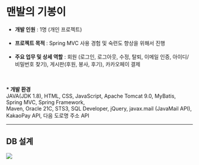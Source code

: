 <br>
<h1>맨발의 기봉이</h1>

<ul>
<li><b>개발 인원</b> : 1명 (개인 프로젝트)</li></br>
<li><b>프로젝트 목적</b> : Spring MVC 사용 경험 및 숙련도 향상을 위해서 진행</li></br>
<li><b>주요 업무 및 상세 역할</b> : 회원 (로그인, 로그아웃, 수정, 탈퇴, 이메일 인증, 아이디/비밀번호 찾기), 게시판(후원, 봉사, 후기), 카카오페이 결제</li></br></br>
</ul>
<b>* 개발 환경</b></br>
JAVA(JDK 1.8), HTML, CSS, JavaScript, Apache Tomcat 9.0, MyBatis, Spring MVC, Spring Framework,<br>
Maven, Oracle 21C, STS3, SQL Developer,  jQuery, javax.mail (JavaMail API), KakaoPay API, 다음 도로명 주소 API

<br>
<hr style="solid black 1px">
<h2>DB 설계</h2>
<img src="https://github.com/907hza/cyworld/assets/145747413/c5c7048f-545e-4370-a95c-8f3dac1cdf60" />
